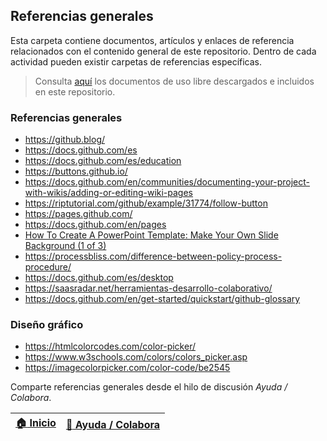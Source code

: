 ## Referencias generales

Esta carpeta contiene documentos, artículos y enlaces de referencia relacionados con el contenido general de este repositorio. Dentro de cada actividad pueden existir carpetas de referencias específicas.

> Consulta [aquí](https://github.com/rcfdtools/R.TeachingResearchGuide/tree/main/.refs) los documentos de uso libre descargados e incluidos en este repositorio.


### Referencias generales

* https://github.blog/
* https://docs.github.com/es
* https://docs.github.com/es/education
* https://buttons.github.io/
* https://docs.github.com/en/communities/documenting-your-project-with-wikis/adding-or-editing-wiki-pages
* https://riptutorial.com/github/example/31774/follow-button
* https://pages.github.com/
* https://docs.github.com/en/pages
* [How To Create A PowerPoint Template: Make Your Own Slide Background (1 of 3)](https://www.youtube.com/watch?v=oXCjOhlOROw)
* https://processbliss.com/difference-between-policy-process-procedure/
* https://docs.github.com/es/desktop
* https://saasradar.net/herramientas-desarrollo-colaborativo/
* https://docs.github.com/en/get-started/quickstart/github-glossary


### Diseño gráfico

* https://htmlcolorcodes.com/color-picker/
* https://www.w3schools.com/colors/colors_picker.asp
* https://imagecolorpicker.com/color-code/be2545

Comparte referencias generales desde el hilo de discusión _Ayuda / Colabora_.

| [:house: Inicio](https://github.com/rcfdtools/R.TeachingResearchGuide) | [:beginner: Ayuda / Colabora](https://github.com/rcfdtools/R.TeachingResearchGuide/discussions/12) |
|------------------------------------------------------------------------|----------------------------------------------------------------------------------------------------|